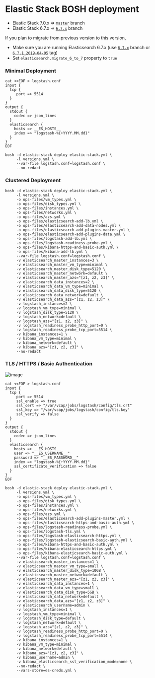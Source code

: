 # Elastic Stack BOSH deployment

* Elastic Stack 7.0.x => [`master`](https://github.com/bosh-elastic-stack/elastic-stack-bosh-deployment/tree/master) branch
* Elastic Stack 6.7.x => [`6.7.x`](https://github.com/bosh-elastic-stack/elastic-stack-bosh-deployment/tree/6.7.x) branch

If you plan to migrate from previous version to this version,
* Make sure you are running Elasticsearch 6.7.x (use [`6.7.x`](https://github.com/bosh-elastic-stack/elastic-stack-bosh-deployment/tree/6.7.x) branch or [`6.7.1_2019-04-05`](https://github.com/bosh-elastic-stack/elastic-stack-bosh-deployment/blob/6.7.1_2019-04-05/README.md) tag)
* Set `elasticsearch.migrate_6_to_7` property to `true` 

### Minimal Deployment

```
cat <<EOF > logstash.conf
input {
  tcp {
     port => 5514
  }
}
output {
  stdout {
    codec => json_lines
  }
  elasticsearch {
    hosts => __ES_HOSTS__
    index => "logstash-%{+YYYY.MM.dd}"
  } 
}
EOF
```

```
bosh -d elastic-stack deploy elastic-stack.yml \
     -l versions.yml \
     --var-file logstash.conf=logstash.conf \
     --no-redact
```

### Clustered Deployment

```
bosh -d elastic-stack deploy elastic-stack.yml \
     -l versions.yml \
     -o ops-files/vm_types.yml \
     -o ops-files/disk_types.yml \
     -o ops-files/instances.yml \
     -o ops-files/networks.yml \
     -o ops-files/azs.yml \
     -o ops-files/elasticsearch-add-lb.yml \
     -o ops-files/elasticsearch-add-data-nodes.yml \
     -o ops-files/elasticsearch-add-plugins-master.yml \
     -o ops-files/elasticsearch-add-plugins-data.yml \
     -o ops-files/logstash-add-lb.yml \
     -o ops-files/logstash-readiness-probe.yml \
     -o ops-files/kibana-https-and-basic-auth.yml \
     -o ops-files/kibana-add-lb.yml \
     --var-file logstash.conf=logstash.conf \
     -v elasticsearch_master_instances=3 \
     -v elasticsearch_master_vm_type=minimal \
     -v elasticsearch_master_disk_type=5120 \
     -v elasticsearch_master_network=default \
     -v elasticsearch_master_azs="[z1, z2, z3]" \
     -v elasticsearch_data_instances=2 \
     -v elasticsearch_data_vm_type=minimal \
     -v elasticsearch_data_disk_type=5120 \
     -v elasticsearch_data_network=default \
     -v elasticsearch_data_azs="[z1, z2, z3]" \
     -v logstash_instances=2 \
     -v logstash_vm_type=minimal \
     -v logstash_disk_type=5120 \
     -v logstash_network=default \
     -v logstash_azs="[z1, z2, z3]" \
     -v logstash_readiness_probe_http_port=0 \
     -v logstash_readiness_probe_tcp_port=5514 \
     -v kibana_instances=1 \
     -v kibana_vm_type=minimal \
     -v kibana_network=default \
     -v kibana_azs="[z1, z2, z3]" \
     --no-redact
```

### TLS / HTTPS / Basic Authentication

![image](https://user-images.githubusercontent.com/106908/43011350-20e6e348-8c7e-11e8-8110-e3c7211d56fe.png)

```
cat <<EOF > logstash.conf
input {
  tcp {
     port => 5514
     ssl_enable => true
     ssl_cert => "/var/vcap/jobs/logstash/config/tls.crt"
     ssl_key => "/var/vcap/jobs/logstash/config/tls.key"
     ssl_verify => false
  }
}
output {
  stdout {
    codec => json_lines
  }
  elasticsearch {
    hosts => __ES_HOSTS__
    user => "__ES_USERNAME__"
    password => "__ES_PASSWORD__"
    index => "logstash-%{+YYYY.MM.dd}"
    ssl_certificate_verification => false
  } 
}
EOF
```

```
bosh -d elastic-stack deploy elastic-stack.yml \
     -l versions.yml \
     -o ops-files/vm_types.yml \
     -o ops-files/disk_types.yml \
     -o ops-files/instances.yml \
     -o ops-files/networks.yml \
     -o ops-files/azs.yml \
     -o ops-files/elasticsearch-add-plugins-master.yml \
     -o ops-files/elasticsearch-https-and-basic-auth.yml \
     -o ops-files/logstash-readiness-probe.yml \
     -o ops-files/logstash-tls.yml \
     -o ops-files/logstash-elasticsearch-https.yml \
     -o ops-files/logstash-elasticsearch-basic-auth.yml \
     -o ops-files/kibana-https-and-basic-auth.yml \
     -o ops-files/kibana-elasticsearch-https.yml \
     -o ops-files/kibana-elasticsearch-basic-auth.yml \
     --var-file logstash.conf=logstash.conf \
     -v elasticsearch_master_instances=1 \
     -v elasticsearch_master_vm_type=small \
     -v elasticsearch_master_disk_type=10GB \
     -v elasticsearch_master_network=default \
     -v elasticsearch_master_azs="[z1, z2, z3]" \
     -v elasticsearch_data_instances=1 \
     -v elasticsearch_data_vm_type=small \
     -v elasticsearch_data_disk_type=5GB \
     -v elasticsearch_data_network=default \
     -v elasticsearch_data_azs="[z1, z2, z3]" \
     -v elasticsearch_username=admin \
     -v logstash_instances=1 \
     -v logstash_vm_type=minimal \
     -v logstash_disk_type=default \
     -v logstash_network=default \
     -v logstash_azs="[z1, z2, z3]" \
     -v logstash_readiness_probe_http_port=0 \
     -v logstash_readiness_probe_tcp_port=5514 \
     -v kibana_instances=1 \
     -v kibana_vm_type=minimal \
     -v kibana_network=default \
     -v kibana_azs="[z1, z2, z3]" \
     -v kibana_username=admin \
     -v kibana_elasticsearch_ssl_verification_mode=none \
     --no-redact \
     --vars-store=es-creds.yml \
```
